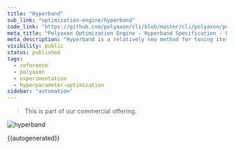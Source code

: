```yaml
---
title: "Hyperband"
sub_link: "optimization-engine/hyperband"
code_link: "https://github.com/polyaxon/cli/blob/master/cli/polyaxon/polyflow/matrix/hyperband.py"
meta_title: "Polyaxon Optimization Engine - Hyperband Specification - Polyaxon References"
meta_description: "Hyperband is a relatively new method for tuning iterative algorithms. It performs random sampling and attempts to gain an edge by using time spent optimizing in the best way. The algorithm tries a large number of random configurations/experiments, then decides which configurations to keep based on their progress."
visibility: public
status: published
tags:
  - reference
  - polyaxon
  - experimentation
  - hyperparameter-optimization
sidebar: "automation"
---
```


<blockquote class="commercial">This is part of our commercial offering.</blockquote>

![hyperband](../../../../content/images/references/optimization-engine/hyperband.png)

{{autogenerated}}
